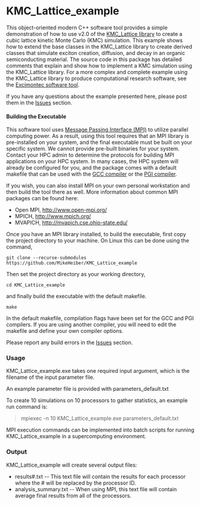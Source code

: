 <!---
# Copyright (c) 2017-2019 Michael C. Heiber
# This source file is part of the KMC_Lattice_example project, which is subject to the MIT License.
# For more information, see the LICENSE file that accompanies this software.
# The KMC_Lattice_example project can be found on Github at https://github.com/MikeHeiber/KMC_Lattice_example
--->

# KMC_Lattice_example

This object-oriented modern C++ software tool provides a simple demonstration of how to use v2.0 of the [KMC_Lattice library](https://github.com/MikeHeiber/KMC_Lattice) to create a cubic lattice kinetic Monte Carlo (KMC) simulation. 
This example shows how to extend the base classes in the KMC_Lattice library to create derived classes that simulate exciton creation, diffusion, and decay in an organic semiconducting material. 
The source code in this package has detailed comments that explain and show how to implement a KMC simulation using the KMC_Lattice library.
For a more complex and complete example using the KMC_Lattice library to produce computational research software, see the [Excimontec software tool](https://github.com/MikeHeiber/Excimontec).

If you have any questions about the example presented here, please post them in the [Issues](https://github.com/MikeHeiber/KMC_Lattice_example/issues) section. 

#### Building the Executable

This software tool uses [Message Passing Interface (MPI)](https://computing.llnl.gov/tutorials/mpi/) to utilize parallel computing power. 
As a result, using this tool requires that an MPI library is pre-installed on your system, and the final executable must be built on your specific system. 
We cannot provide pre-built binaries for your system. 
Contact your HPC admin to determine the protocols for building MPI applications on your HPC system. 
In many cases, the HPC system will already be configured for you, and the package comes with a default makefile that can be used with the [GCC compiler](https://gcc.gnu.org/) or the [PGI compiler](https://www.pgroup.com/). 

If you wish, you can also install MPI on your own personal workstation and then build the tool there as well. 
More information about common MPI packages can be found here:
- Open MPI, http://www.open-mpi.org/
- MPICH, http://www.mpich.org/
- MVAPICH, http://mvapich.cse.ohio-state.edu/

Once you have an MPI library installed, to build the executable, first copy the project directory to your machine. 
On Linux this can be done using the command,

```git clone --recurse-submodules https://github.com/MikeHeiber/KMC_Lattice_example```

Then set the project directory as your working directory,

```cd KMC_Lattice_example```

and finally build the executable with the default makefile.

```make```

In the default makefile, compilation flags have been set for the GCC and PGI compilers. 
If you are using another compiler, you will need to edit the makefile and define your own compiler options.

Please report any build errors in the [Issues](https://github.com/MikeHeiber/KMC_Lattice_example/issues) section. 

### Usage

KMC_Lattice_example.exe takes one required input argument, which is the filename of the input parameter file.

An example parameter file is provided with parameters_default.txt

To create 10 simulations on 10 processors to gather statistics, an example run command is:
>    mpiexec -n 10 KMC_Lattice_example.exe parameters_default.txt

MPI execution commands can be implemented into batch scripts for running KMC_Lattice_example in a supercomputing environment.

### Output

KMC_Lattice_example will create several output files:
- results#.txt -- This text file will contain the results for each processor where the # will be replaced by the processor ID.
- analysis_summary.txt -- When using MPI, this text file will contain average final results from all of the processors.
